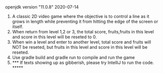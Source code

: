 openjdk version "11.0.8" 2020-07-14

1. A classic 2D video game where the objective is to control a line as it grows in length while preventing it from hitting the edge of the screen or itself.
2. When return from level 1,2 or 3, the total score, fruits,fruits in this level and score in this level will be reseted to 0.
3. When win a level and enter to another level, total score and fruits will NOT be reseted, but fruits in this level and score in this level will be reseted.
4. Use gradle build and gradle run to compile and run the game
5. *** If texts showing up as gibberish, please try IntelliJ to run the code.  *****
